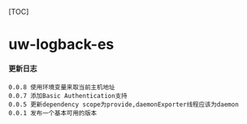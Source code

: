 [TOC]

# uw-logback-es

#### 更新日志
    0.0.8 使用环境变量来取当前主机地址
    0.0.7 添加Basic Authentication支持
    0.0.5 更新dependency scope为provide,daemonExporter线程应该为daemon
    0.0.1 发布一个基本可用的版本